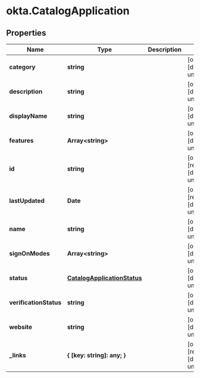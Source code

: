 # okta.CatalogApplication

## Properties

Name | Type | Description | Notes
------------ | ------------- | ------------- | -------------
**category** | **string** |  | [optional] [default to undefined]
**description** | **string** |  | [optional] [default to undefined]
**displayName** | **string** |  | [optional] [default to undefined]
**features** | **Array&lt;string&gt;** |  | [optional] [default to undefined]
**id** | **string** |  | [optional] [readonly] [default to undefined]
**lastUpdated** | **Date** |  | [optional] [readonly] [default to undefined]
**name** | **string** |  | [optional] [default to undefined]
**signOnModes** | **Array&lt;string&gt;** |  | [optional] [default to undefined]
**status** | [**CatalogApplicationStatus**](CatalogApplicationStatus.md) |  | [optional] [default to undefined]
**verificationStatus** | **string** |  | [optional] [default to undefined]
**website** | **string** |  | [optional] [default to undefined]
**_links** | **{ [key: string]: any; }** |  | [optional] [readonly] [default to undefined]

